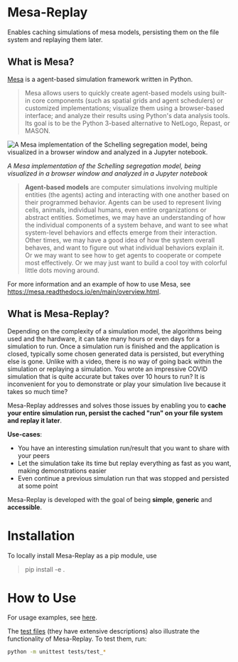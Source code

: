 # Mesa-Replay
Enables caching simulations of mesa models, persisting them on the file system and replaying them later.

## What is Mesa?

[Mesa](https://github.com/projectmesa/mesa) is a agent-based simulation framework written in Python.
> Mesa allows users to quickly create agent-based models using built-in core
> components (such as spatial grids and agent schedulers) or customized implementations;
> visualize them using a browser-based interface; and analyze their results using Python's
> data analysis tools. Its goal is to be the Python 3-based alternative to NetLogo,
> Repast, or MASON.

![A Mesa implementation of the Schelling segregation model,
being visualized in a browser window and analyzed in a Jupyter notebook.](figs/Mesa_Screenshot.png)

*A Mesa implementation of the Schelling segregation model,
being visualized in a browser window and analyzed in a Jupyter notebook*

> **Agent-based models** are computer simulations involving multiple entities (the agents)
> acting and interacting with one another based on their programmed behavior.
> Agents can be used to represent living cells, animals, individual humans,
> even entire organizations or abstract entities.
> Sometimes, we may have an understanding of how the individual components
> of a system behave, and want to see what system-level behaviors and
> effects emerge from their interaction. Other times, we may have a good idea
> of how the system overall behaves, and want to figure out what individual behaviors
> explain it. Or we may want to see how to get agents to cooperate or compete most
> effectively. Or we may just want to build a cool toy with colorful little dots moving around.

For more information and an example of how to use Mesa, see <https://mesa.readthedocs.io/en/main/overview.html>.

## What is Mesa-Replay?

Depending on the complexity of a simulation model, the algorithms being used and the hardware, it can take many hours or even days for a simulation to run. 
Once a simulation run is finished and the application is closed, typically some chosen generated data is persisted, but everything else is gone. 
Unlike with a video, there is no way of going back within the simulation or replaying a simulation. 
You wrote an impressive COVID simulation that is quite accurate but takes over 10 hours to run? 
It is inconvenient for you to demonstrate or play your simulation live because it takes so much time?

Mesa-Replay addresses and solves those issues by enabling you to **cache your entire simulation run, persist the cached "run" on your file system and replay it later**.

**Use-cases**:

- You have an interesting simulation run/result that you want to share with your peers
- Let the simulation take its time but replay everything as fast as you want, making demonstrations easier
- Even continue a previous simulation run that was stopped and persisted at some point

Mesa-Replay is developed with the goal of being **simple**, **generic** and **accessible**.

# Installation

To locally install Mesa-Replay as a pip module, use
> pip install -e .


# How to Use

For usage examples, see [here](https://github.com/Logende/mesa-replay/tree/main/examples).

The [test files](https://github.com/Logende/mesa-replay/tree/main/tests) (they have extensive descriptions) also illustrate the functionality of Mesa-Replay. To test them, run:

```bash
python -m unittest tests/test_*
```
